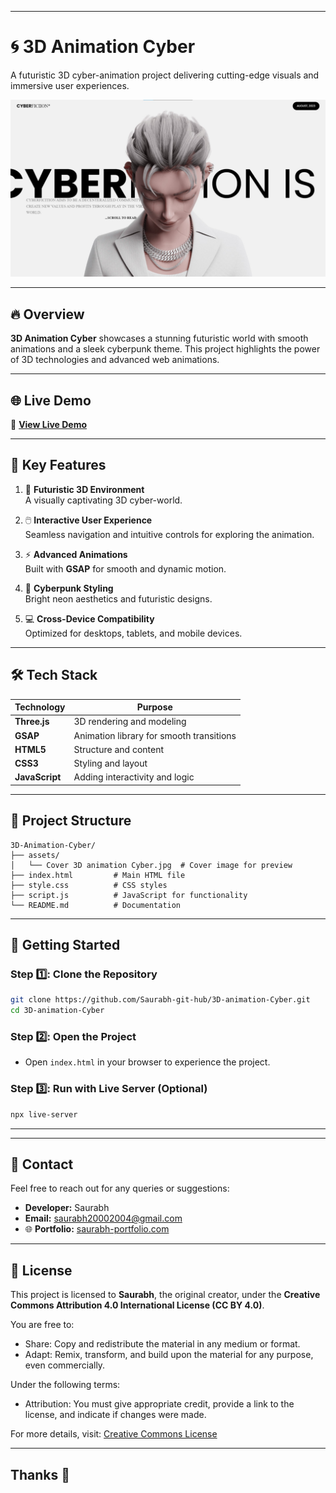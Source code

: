 
---

# 🌀 **3D Animation Cyber**  

A futuristic 3D cyber-animation project delivering cutting-edge visuals and immersive user experiences.

![3D Animation Cyber](./Cover%203D%20animation%20Cyber.jpg)  

---

## 🔥 **Overview**  

**3D Animation Cyber** showcases a stunning futuristic world with smooth animations and a sleek cyberpunk theme. This project highlights the power of 3D technologies and advanced web animations.  

---
## 🌐 **Live Demo**  

🚀 **[View Live Demo](https://saurabh-git-hub.github.io/3D-animation-Cyber/)**  

---

## 🎯 **Key Features**  

1. 🌌 **Futuristic 3D Environment**  
   A visually captivating 3D cyber-world.  

2. 🖱️ **Interactive User Experience**  
   Seamless navigation and intuitive controls for exploring the animation.  

3. ⚡ **Advanced Animations**  
   Built with **GSAP** for smooth and dynamic motion.  

4. 🎨 **Cyberpunk Styling**  
   Bright neon aesthetics and futuristic designs.  

5. 💻 **Cross-Device Compatibility**  
   Optimized for desktops, tablets, and mobile devices.  

---

## 🛠️ **Tech Stack**  

| Technology   | Purpose                          |  
|--------------|----------------------------------|  
| **Three.js** | 3D rendering and modeling        |  
| **GSAP**     | Animation library for smooth transitions |  
| **HTML5**    | Structure and content           |  
| **CSS3**     | Styling and layout              |  
| **JavaScript** | Adding interactivity and logic |  

---

## 📂 **Project Structure**  

```  
3D-Animation-Cyber/  
├── assets/  
│   └── Cover 3D animation Cyber.jpg  # Cover image for preview  
├── index.html         # Main HTML file  
├── style.css          # CSS styles  
├── script.js          # JavaScript for functionality  
└── README.md          # Documentation  
```  

---

## 🚀 **Getting Started**  

### Step 1️⃣: Clone the Repository  
```bash  
git clone https://github.com/Saurabh-git-hub/3D-animation-Cyber.git  
cd 3D-animation-Cyber  
```  

### Step 2️⃣: Open the Project  
- Open `index.html` in your browser to experience the project.  

### Step 3️⃣: Run with Live Server (Optional)  
```bash  
npx live-server  
```  

---
---
## 📧 **Contact**  

Feel free to reach out for any queries or suggestions:  
- **Developer:** Saurabh  
- **Email:** saurabh20002004@gmail.com  
- 🌐 **Portfolio:** [saurabh-portfolio.com](https://saurabh-git-hub.github.io/Saurabh-Portfolio/) 

---

## 📝 **License**

This project is licensed to **Saurabh**, the original creator, under the **Creative Commons Attribution 4.0 International License (CC BY 4.0)**.  

You are free to:
- Share: Copy and redistribute the material in any medium or format.
- Adapt: Remix, transform, and build upon the material for any purpose, even commercially.  

Under the following terms:
- Attribution: You must give appropriate credit, provide a link to the license, and indicate if changes were made.  

For more details, visit: [Creative Commons License](https://creativecommons.org/licenses/by/4.0/)  

---
Thanks 🙂
---
